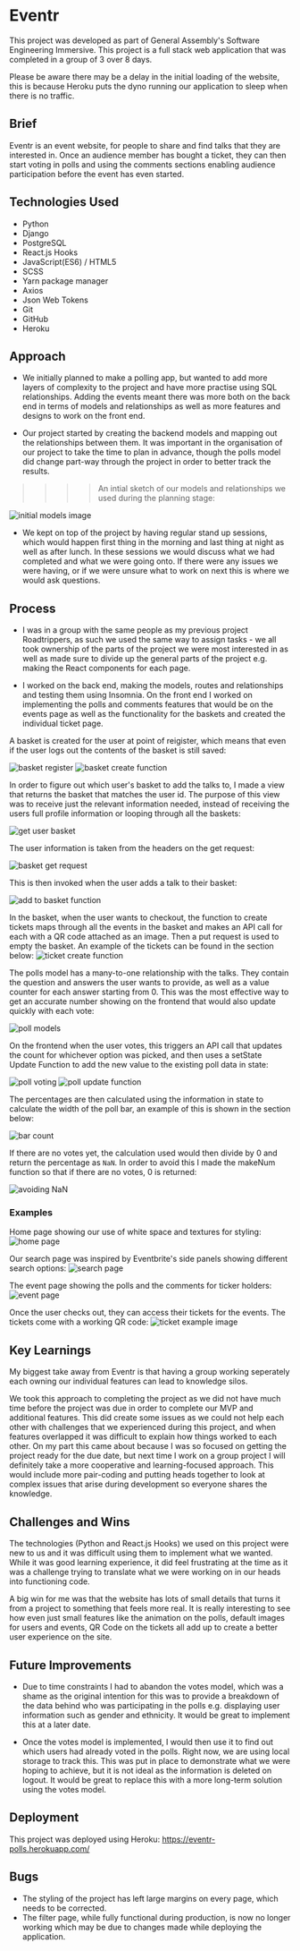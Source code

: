 # Eventr

This project was developed as part of General Assembly's Software Engineering Immersive. This project is a full stack web application that was completed in a group of 3 over 8 days.

Please be aware there may be a delay in the initial loading of the website, this is because Heroku puts the dyno running our application to sleep when there is no traffic. 

## Brief

Eventr is an event website, for people to share and find talks that they are interested in. Once an audience member has bought a ticket, they can then start voting in polls and using the comments sections enabling audience participation before the event has even started.

## Technologies Used

* Python
* Django
* PostgreSQL
* React.js Hooks
* JavaScript(ES6) / HTML5
* SCSS
* Yarn package manager
* Axios
* Json Web Tokens
* Git
* GitHub
* Heroku

## Approach

* We initially planned to make a polling app, but wanted to add more layers of complexity to the project and have more practise using SQL relationships. Adding the events meant there was more both on the back end in terms of models and relationships as well as more features and designs to work on the front end.

* Our project started by creating the backend models and mapping out the relationships between them. It was important in the organisation of our project to take the time to plan in advance, though the polls model did change part-way through the project in order to better track the results.

>>>>An intial sketch of our models and relationships we used during the planning stage:

![initial models image](assets/example-initial-models.png)

* We kept on top of the project by having regular stand up sessions, which would happen first thing in the morning and last thing at night as well as after lunch. In these sessions we would discuss what we had completed and what we were going onto. If there were any issues we were having, or if we were unsure what to work on next this is where we would ask questions.

## Process

* I was in a group with the same people as my previous project Roadtrippers, as such we used the same way to assign tasks - we all took ownership of the parts of the project we were most interested in as well as made sure to divide up the general parts of the project e.g. making the React components for each page.

* I worked on the back end, making the models, routes and relationships and testing them using Insomnia. On the front end I worked on implementing the polls and comments features that would be on the events page as well as the functionality for the baskets and created the individual ticket page.

A basket is created for the user at point of reigister, which means that even if the user logs out the contents of the basket is still saved:

![basket register](assets/basket-register.png)
![basket create function](assets/basket-create.png)

In order to figure out which user's basket to add the talks to, I made a view that returns the basket that matches the user id. The purpose of this view was to receive just the relevant information needed, instead of receiving the users full profile information or looping through all the baskets:

![get user basket](assets/user-basket.png)

The user information is taken from the headers on the get request:

![basket get request](assets/user-basket-call.png)

This is then invoked when the user adds a talk to their basket:

![add to basket function](assets/add-to-basket.png)

In the basket, when the user wants to checkout, the function to create tickets maps through all the events in the basket and makes an API call for each with a QR code attached as an image. Then a put request is used to empty the basket. An example of the tickets can be found in the section below:
![ticket create function](assets/ticket-creation.png)

The polls model has a many-to-one relationship with the talks. They contain the question and answers the user wants to provide, as well as a value counter for each answer starting from 0. This was the most effective way to get an accurate number showing on the frontend that would also update quickly with each vote:

![poll models](assets/poll-model.png)

On the frontend when the user votes, this triggers an API call that updates the count for whichever option was picked, and then uses a setState Update Function to add the new value to the existing poll data in state:

![poll voting](assets/poll-vote.png)
![poll update function](assets/update-poll.png)

The percentages are then calculated using the information in state to calculate the width of the poll bar, an example of this is shown in the section below:

![bar count](assets/poll-bar.png)

If there are no votes yet, the calculation used would then divide by 0 and return the percentage as  `NaN`. In order to avoid this I made the makeNum function so that if there are no votes, 0 is returned:

![avoiding NaN](assets/avoid-NaN.png)

### Examples

Home page showing our use of white space and textures for styling:
![home page](assets/home-page.png)

Our search page was inspired by Eventbrite's side panels showing different search options:
![search page](assets/search-page.png)

The event page showing the polls and the comments for ticker holders:
![event page](assets/event-page.png)

Once the user checks out, they can access their tickets for the events. The tickets come with a working QR code:
![ticket example image](assets/ticket-example.png)

## Key Learnings

My biggest take away from Eventr is that having a group working seperately each owning our individual features can lead to knowledge silos. 

We took this approach to completing the project as we did not have much time before the project was due in order to complete our MVP and additional features. This did create some issues as we could not help each other with challenges that we experienced during this project, and when features overlapped it was difficult to explain how things worked to each other. On my part this came about because I was so focused on getting the project ready for the due date, but next time I work on a group project I will definitely take a more cooperative and learning-focused approach. This would include more pair-coding and putting heads together to look at complex issues that arise during development so everyone shares the knowledge.

## Challenges and Wins

The technologies (Python and React.js Hooks) we used on this project were new to us and it was difficult using them to implement what we wanted. While it was good learning experience, it did feel frustrating at the time as it was a challenge trying to translate what we were working on in our heads into functioning code.

A big win for me was that the website has lots of small details that turns it from a project to something that feels more real. It is really interesting to see how even just small features like the animation on the polls, default images for users and events, QR Code on the tickets all add up to create a better user experience on the site.

## Future Improvements

* Due to time constraints I had to abandon the votes model, which was a shame as the original intention for this was to provide a breakdown of the data behind who was participating in the polls e.g. displaying user information such as gender and ethnicity. It would be great to implement this at a later date.

* Once the votes model is implemented, I would then use it to find out which users had already voted in the polls. Right now, we are using local storage to track this. This was put in place to demonstrate what we were hoping to achieve, but it is not ideal as the information is deleted on logout. It would be great to replace this with a more long-term solution using the votes model.

## Deployment

This project was deployed using Heroku:
https://eventr-polls.herokuapp.com/

## Bugs

* The styling of the project has left large margins on every page, which needs to be corrected.
* The filter page, while fully functional during production, is now no longer working which may be due to changes made while deploying the application.
